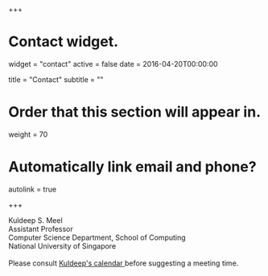 +++
# Contact widget.
widget = "contact"
active = false
date = 2016-04-20T00:00:00

title = "Contact"
subtitle = ""

# Order that this section will appear in.
weight = 70

# Automatically link email and phone?
autolink = true

	
+++

Kuldeep S. Meel<br />
Assistant Professor<br />
Computer Science Department, School of Computing<br />
National University of Singapore<br />  
Please consult <a href="https://calendar.google.com/calendar/embed?src=meel%40comp.nus.edu.sg"> Kuldeep's calendar </a> before suggesting a meeting time.
